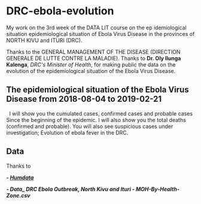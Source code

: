 # DRC-ebola-evolution
My work on the 3rd week of the DATA LIT course on the ep idemiological situation epidemiological situation of Ebola Virus Disease in the provinces of NORTH KIVU and ITURI (DRC).

Thanks to the GENERAL MANAGEMENT OF THE DISEASE (DIRECTION GENERALE DE LUTTE CONTRE LA MALADIE).
Thanks to <b>Dr. Oly Ilunga Kalenga</b>, <i>DRC's Minister of Health</i>, for making public the data on the evolution of the epidemiological situation of the Ebola Virus Disease.

## The epidemiological situation of the Ebola Virus Disease from 2018-08-04 to 2019-02-21
 
I will show you the cumulated cases, confirmed cases and probable cases Since the beginning of the epidemic. I will also show you the total deaths (confirmed and probable).
You will also see suspicious cases under investigation;
Evolution of ebola fever in the DRC.

## Data
Thanks to 
<p><i><b> - <a href="https://data.humdata.org/dataset/ebola-cases-and-deaths-drc-north-kivu">Humdata</a></b></i></p>
<p><i><b> - Data_ DRC Ebola Outbreak, North Kivu and Ituri - MOH-By-Health-Zone.csv</b></i></p>